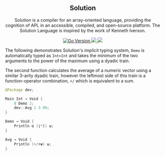 <!-- @format -->

<h2 align="center"> Solution</h2>
<p align="center">
Solution is a compiler for an array-oriented language, providing the cognition of APL in an accessible, compiled, and open-source platform. The Solution Language is inspired by the work of Kenneth Iverson.
</p>

<p align="center">
  <a href="https://github.com/Sundown/Solution/blob/master/go.mod">
		<img alt="Go Version" src="https://img.shields.io/github/go-mod/go-version/sundown/solution?style=for-the-badge&logo=go&color=f1f1f1&logoColor=f1f1f1&labelColor=262D3A">
  </a>
  <a href="https://github.com/sundown/solution/blob/main/LICENSE">
    <img src="https://img.shields.io/static/v1.svg?style=for-the-badge&logo=gnu&label=License&message=GPL-2.0&color=f1f1f1&logoColor=f1f1f1&labelColor=262D3A"/>
  </a>
  <a href="https://llvm.org">
    <img src="https://img.shields.io/static/v1.svg?style=for-the-badge&logo=llvm&label=LLVM&message=v13.0&color=f1f1f1&logoColor=f1f1f1&labelColor=262D3A"/>
  </a>

</p>

The following demonstrates Solution's implicit typing system, `Demo` is automatically typed as `Int×Int` and takes the minimum of the two arguments to the power of the maximum using a dyadic train.

The second function calculates the average of a numeric vector using a similar 3-arity dyadic train, however the leftmost side of this train is a function-operator combination, `+/` which is equivalent to a sum.

```swift
@Package dev;

Main Int → Void {
	8 Demo 2;
	dev::Avg 1 3 99;
}

Demo → Void {
	Println α (⌊*⌈) ω;
}

Avg → Void {
	Println (+/÷≢) ω;
}

```
